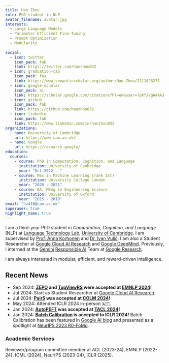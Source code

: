 ```yaml
---
title: Han Zhou
role: PhD student in NLP
avatar_filename: avatar.jpg
interests:
  - Large Language Models
  - Parameter-Efficient Fine-Tuning
  - Prompt Optimization
  - Modularity
  
social:
  - icon: twitter
    icon_pack: fab
    link: https://twitter.com/hanzhou032
  - icon: graduation-cap 
    icon_pack: fas
    link: https://www.semanticscholar.org/author/Han-Zhou/2111825271
  - icon: google-scholar
    icon_pack: ai
    link: https://scholar.google.com/citations?hl=en&user=7pXfJVgAAAAJ
  - icon: github
    icon_pack: fab
    link: https://github.com/hanzhou032
  - icon: linkedin
    icon_pack: fab
    link: https://www.linkedin.com/in/hanzhou032
organizations:
  - name: University of Cambridge
    url: https://www.cam.ac.uk/
  - name: Google
    url: https://research.google/
education:
  courses:
    - course: PhD in Computation, Cognition, and Language
      institution: University of Cambridge
      year: "Oct 2022 - "
    - course: MSc in Machine Learning (rank 1st)
      institution: University College London
      year: "2020 - 2021"
    - course: BA, MEng in Engineering Science
      institution: University of Oxford
      year: "2015 - 2019"
email: "hz416@cam.ac.uk"
superuser: true
highlight_name: true
---
```

I am a third-year PhD student in *Computation, Cognition, and Language* (NLP) at [Language Technology Lab](https://ltl.mmll.cam.ac.uk/), [University of Cambridge](https://www.cam.ac.uk/). I am supervised by [Prof. Anna Korhonen](https://sites.google.com/site/annakorhonen/) and [Dr. Ivan Vulić](https://sites.google.com/site/ivanvulic/). I am also a Student Researcher at [Google Cloud AI Research](https://research.google/) and [Google DeepMind](https://www.deepmind.com/). Previously, I interned at the [Gemini](https://deepmind.google/technologies/gemini/#introduction) [Responsible AI](https://research.google/teams/responsible-ai/) Team at [Google Research](https://research.google/).

I am always interested in modular, efficient, and reward-driven intelligence. 

## Recent News
  - Sep 2024: **[ZEPO](https://arxiv.org/abs/2406.11370) and [TopViewRS]() were accepted at [EMNLP 2024](https://arxiv.org/abs/2406.02537)!**
  - Jul 2024: Start as Student Researcher at [Google Cloud AI Research](https://research.google/).
  - Jul 2024: **[PairS](https://arxiv.org/abs/2403.16950) was accepted at [COLM 2024](https://colmweb.org/)!**
  - May 2024: Attended ICLR 2024 in-person 🇦🇹.
  - Jan 2024: **[AutoPEFT](https://arxiv.org/abs/2301.12132) was accepted at [TACL 2024](https://transacl.org/index.php/tacl)!**
  - Jan 2024: **[Batch Calibration](https://arxiv.org/abs/2309.17249) is accepted to ICLR 2024!** Batch Calibration has been featured in [Google AI blog](https://blog.research.google/2023/10/batch-calibration-rethinking.html) and presented as a spotlight at [NeurIPS 2023 R0-FoMo](https://sites.google.com/view/r0-fomo).

### Academic Services

Reviewer/program committee member at ACL (2023-24), EMNLP (2022-24), ICML (2024), NeurIPS (2023-24), ICLR (2025). 
